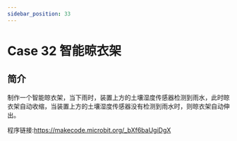 ```yaml
---
sidebar_position: 33
---
```


# Case 32 智能晾衣架

## 简介

制作一个智能晾衣架，当下雨时，装置上方的土壤湿度传感器检测到雨水，此时晾衣架自动收缩，当装置上方的土壤湿度传感器没有检测到雨水时，则晾衣架自动伸出。

程序链接:https://makecode.microbit.org/_bXf6baUgiDgX
